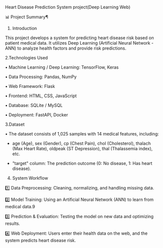 Heart Disease Prediction System project(Deep Learning Web)

📊 Project Summary¶
1. Introduction


This project develops a system for predicting heart disease risk based on patient medical data. It utilizes Deep Learning (Artificial Neural Network - ANN) to analyze health factors and provide risk predictions.

2.Technologies Used
 
•	Machine Learning / Deep Learning: TensorFlow, Keras

•	Data Processing: Pandas, NumPy

•	Web Framework: Flask

•	Frontend: HTML, CSS, JavaScript

•	Database: SQLite / MySQL

•	Deployment: FastAPI, Docker

3.Dataset

•	The dataset consists of 1,025 samples with 14 medical features, including: 

  - age (Age), sex (Gender), cp (Chest Pain), chol (Cholesterol), thalach (Max Heart Rate), oldpeak (ST Depression), thal (Thalassemia index), etc.

  -	"target" column: The prediction outcome (0: No disease, 1: Has heart disease).

4. System Workflow

1️⃣ Data Preprocessing: Cleaning, normalizing, and handling missing data.

2️⃣ Model Training: Using an Artificial Neural Network (ANN) to learn from medical data.9

3️⃣ Prediction & Evaluation: Testing the model on new data and optimizing results.

4️⃣ Web Deployment: Users enter their health data on the web, and the system predicts heart disease risk.






